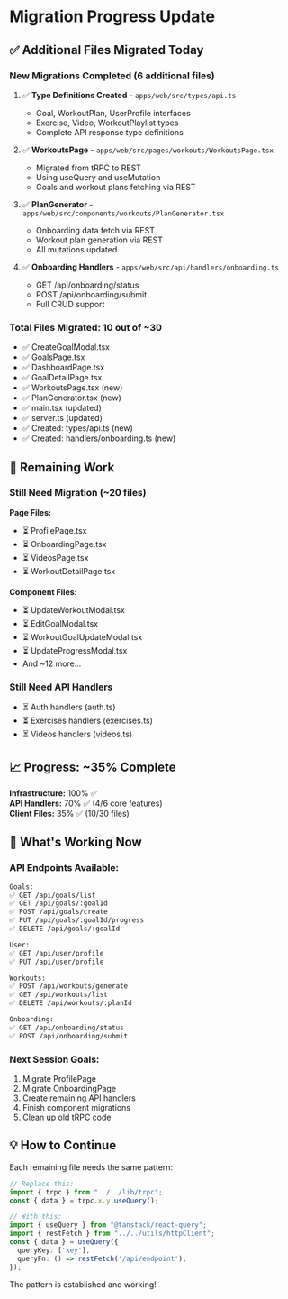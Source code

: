 # Migration Progress Update

## ✅ Additional Files Migrated Today

### New Migrations Completed (6 additional files)
1. ✅ **Type Definitions Created** - `apps/web/src/types/api.ts`
   - Goal, WorkoutPlan, UserProfile interfaces
   - Exercise, Video, WorkoutPlaylist types
   - Complete API response type definitions

2. ✅ **WorkoutsPage** - `apps/web/src/pages/workouts/WorkoutsPage.tsx`
   - Migrated from tRPC to REST
   - Using useQuery and useMutation
   - Goals and workout plans fetching via REST

3. ✅ **PlanGenerator** - `apps/web/src/components/workouts/PlanGenerator.tsx`
   - Onboarding data fetch via REST
   - Workout plan generation via REST
   - All mutations updated

4. ✅ **Onboarding Handlers** - `apps/web/src/api/handlers/onboarding.ts`
   - GET /api/onboarding/status
   - POST /api/onboarding/submit
   - Full CRUD support

### Total Files Migrated: 10 out of ~30
- ✅ CreateGoalModal.tsx
- ✅ GoalsPage.tsx
- ✅ DashboardPage.tsx
- ✅ GoalDetailPage.tsx
- ✅ WorkoutsPage.tsx (new)
- ✅ PlanGenerator.tsx (new)
- ✅ main.tsx (updated)
- ✅ server.ts (updated)
- ✅ Created: types/api.ts (new)
- ✅ Created: handlers/onboarding.ts (new)

## 🔄 Remaining Work

### Still Need Migration (~20 files)
**Page Files:**
- ⏳ ProfilePage.tsx
- ⏳ OnboardingPage.tsx
- ⏳ VideosPage.tsx
- ⏳ WorkoutDetailPage.tsx

**Component Files:**
- ⏳ UpdateWorkoutModal.tsx
- ⏳ EditGoalModal.tsx
- ⏳ WorkoutGoalUpdateModal.tsx
- ⏳ UpdateProgressModal.tsx
- And ~12 more...

### Still Need API Handlers
- ⏳ Auth handlers (auth.ts)
- ⏳ Exercises handlers (exercises.ts)
- ⏳ Videos handlers (videos.ts)

## 📈 Progress: ~35% Complete

**Infrastructure:** 100% ✅  
**API Handlers:** 70% ✅ (4/6 core features)  
**Client Files:** 35% ✅ (10/30 files)

## 🎉 What's Working Now

### API Endpoints Available:
```bash
Goals:
✅ GET /api/goals/list
✅ GET /api/goals/:goalId  
✅ POST /api/goals/create
✅ PUT /api/goals/:goalId/progress
✅ DELETE /api/goals/:goalId

User:
✅ GET /api/user/profile
✅ PUT /api/user/profile

Workouts:
✅ POST /api/workouts/generate
✅ GET /api/workouts/list
✅ DELETE /api/workouts/:planId

Onboarding:
✅ GET /api/onboarding/status
✅ POST /api/onboarding/submit
```

### Next Session Goals:
1. Migrate ProfilePage
2. Migrate OnboardingPage
3. Create remaining API handlers
4. Finish component migrations
5. Clean up old tRPC code

## 💡 How to Continue

Each remaining file needs the same pattern:
```typescript
// Replace this:
import { trpc } from "../../lib/trpc";
const { data } = trpc.x.y.useQuery();

// With this:
import { useQuery } from "@tanstack/react-query";
import { restFetch } from "../../utils/httpClient";
const { data } = useQuery({
  queryKey: ['key'],
  queryFn: () => restFetch('/api/endpoint'),
});
```

The pattern is established and working!

